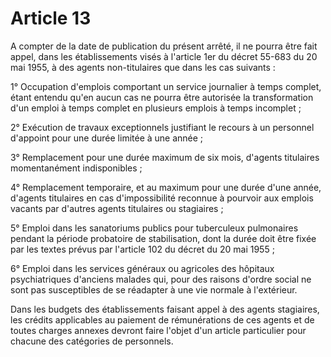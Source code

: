# Article 13

A compter de la date de publication du présent arrêté, il ne pourra être fait appel, dans les établissements visés à l'article 1er du décret 55-683 du 20 mai 1955, à des agents non-titulaires que dans les cas suivants :

1° Occupation d'emplois comportant un service journalier à temps complet, étant entendu qu'en aucun cas ne pourra être autorisée la transformation d'un emploi à temps complet en plusieurs emplois à temps incomplet ;

2° Exécution de travaux exceptionnels justifiant le recours à un personnel d'appoint pour une durée limitée à une année ;

3° Remplacement pour une durée maximum de six mois, d'agents titulaires momentanément indisponibles ;

4° Remplacement temporaire, et au maximum pour une durée d'une année, d'agents titulaires en cas d'impossibilité reconnue à pourvoir aux emplois vacants par d'autres agents titulaires ou stagiaires ;

5° Emploi dans les sanatoriums publics pour tuberculeux pulmonaires pendant la période probatoire de stabilisation, dont la durée doit être fixée par les textes prévus par l'article 102 du décret du 20 mai 1955 ;

6° Emploi dans les services généraux ou agricoles des hôpitaux psychiatriques d'anciens malades qui, pour des raisons d'ordre social ne sont pas susceptibles de se réadapter à une vie normale à l'extérieur.

Dans les budgets des établissements faisant appel à des agents stagiaires, les crédits applicables au paiement de rémunérations de ces agents et de toutes charges annexes devront faire l'objet d'un article particulier pour chacune des catégories de personnels.
